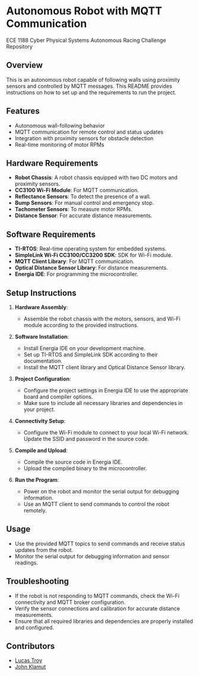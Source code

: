 # Autonomous Robot with MQTT Communication
ECE 1188 Cyber Physical Systems Autonomous Racing Challenge Repository

## Overview
This is an autonomous robot capable of following walls using proximity sensors and controlled by MQTT messages. This README provides instructions on how to set up and the requirements to run the project.

## Features
- Autonomous wall-following behavior
- MQTT communication for remote control and status updates
- Integration with proximity sensors for obstacle detection
- Real-time monitoring of motor RPMs

## Hardware Requirements
- **Robot Chassis**: A robot chassis equipped with two DC motors and proximity sensors.
- **CC3100 Wi-Fi Module**: For MQTT communication.
- **Reflectance Sensors**: To detect the presence of a wall.
- **Bump Sensors**: For manual control and emergency stop.
- **Tachometer Sensors**: To measure motor RPMs.
- **Distance Sensor**: For accurate distance measurements.

## Software Requirements
- **TI-RTOS**: Real-time operating system for embedded systems.
- **SimpleLink Wi-Fi CC3100/CC3200 SDK**: SDK for Wi-Fi module.
- **MQTT Client Library**: For MQTT communication.
- **Optical Distance Sensor Library**: For distance measurements.
- **Energia IDE**: For programming the microcontroller.

## Setup Instructions
1. **Hardware Assembly**:
   - Assemble the robot chassis with the motors, sensors, and Wi-Fi module according to the provided instructions.

2. **Software Installation**:
   - Install Energia IDE on your development machine.
   - Set up TI-RTOS and SimpleLink SDK according to their documentation.
   - Install the MQTT client library and Optical Distance Sensor library.

3. **Project Configuration**:
   - Configure the project settings in Energia IDE to use the appropriate board and compiler options.
   - Make sure to include all necessary libraries and dependencies in your project.

4. **Connectivity Setup**:
   - Configure the Wi-Fi module to connect to your local Wi-Fi network. Update the SSID and password in the source code.

5. **Compile and Upload**:
   - Compile the source code in Energia IDE.
   - Upload the compiled binary to the microcontroller.

6. **Run the Program**:
   - Power on the robot and monitor the serial output for debugging information.
   - Use an MQTT client to send commands to control the robot remotely.

## Usage
- Use the provided MQTT topics to send commands and receive status updates from the robot.
- Monitor the serial output for debugging information and sensor readings.

## Troubleshooting
- If the robot is not responding to MQTT commands, check the Wi-Fi connectivity and MQTT broker configuration.
- Verify the sensor connections and calibration for accurate distance measurements.
- Ensure that all required libraries and dependencies are properly installed and configured.

## Contributors
- [Lucas Troy](https://github.com/ldt9)
- [John Klamut](https://github.com/jmklamut)
